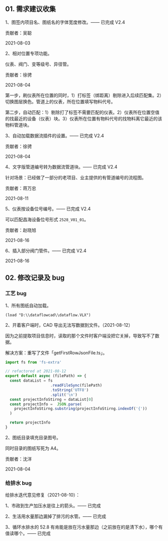 ## 01. 需求建议收集

1、图签内项目名、图纸名的字体宽度修改。—— 已完成 V2.4

贡献者：吴聪

2021-08-03

2、相对位置专项功能。

仪表、阀门、变等级号、异径管。

贡献者：徐骋

2021-08-04

第一步，刷仪表所在位置的同时，1）打标签（绑距离）剔除进入后续匹配集。2）切换图层换色。管道上的仪表，所在位置填写物料代号。

第二步，自动匹配：1）剔除打了标签不需要匹配的仪表。2）仪表所在位置空值的找最近的设备（仪表）块。3）仪表所在位置有物料代号的找物料离它最近的该物料管道块。

3、自动加载数据流插件的设置。—— 已完成 V2.4

贡献者：徐骋

2021-08-04

4、文字版管道编号转为数据流管道块。—— 已完成 V2.4

针对场景：已经做了一部分的老项目、业主提供的有管道编号的流程图。

贡献者：蒋万忠

2021-08-11

5、仪表按设备位号编号。—— 已完成 V2.4

可以匹配昌海设备位号形式 `2528_V01_01`。

贡献者：赵晓旭

2021-08-16

6、插入部分阀门管件。—— 已完成 V2.4

2021-08-16

## 02. 修改记录及 bug

### 工艺 bug

1、所有图纸自动加载。

```
(load "D:\\dataflowcad\\dataflow.VLX")
```

2、开着客户端时，CAD 导出无法写数据到文件。（2021-08-12）

因为之前提取项目信息时，读取的那个文件时客户端没把它关掉，导致写不了数据。

解决方案：重写了文件「getFirstRowJsonFile.ts」。

```js
import fs from 'fs-extra'

// refactored at 2021-08-12
export default async (filePath) => {
  const dataList = fs
                    .readFileSync(filePath)
                    .toString('UTF8')
                    .split('\n')
  const projectInfoStirng = dataList[0]   
  const projectInfo =  JSON.parse(
    projectInfoStirng.substring(projectInfoStirng.indexOf('{'))
  )

  return projectInfo
}
```

2、图纸目录填充目录图号。

同时目录的图纸写死为 A4。

贡献者：沈洋

2021-08-04

### 给排水 bug

给排水迭代意见修复（2021-08-10）：

1、市政到生产加压水是往上的箭头。—— 已完成

2、生活用水量那边漏掉了排污的水管。—— 已完成

3、循环水排水的 52.8 有肯能是放在污水量那边（之前放在的是清下水），哪个有值读哪个。—— 已完成